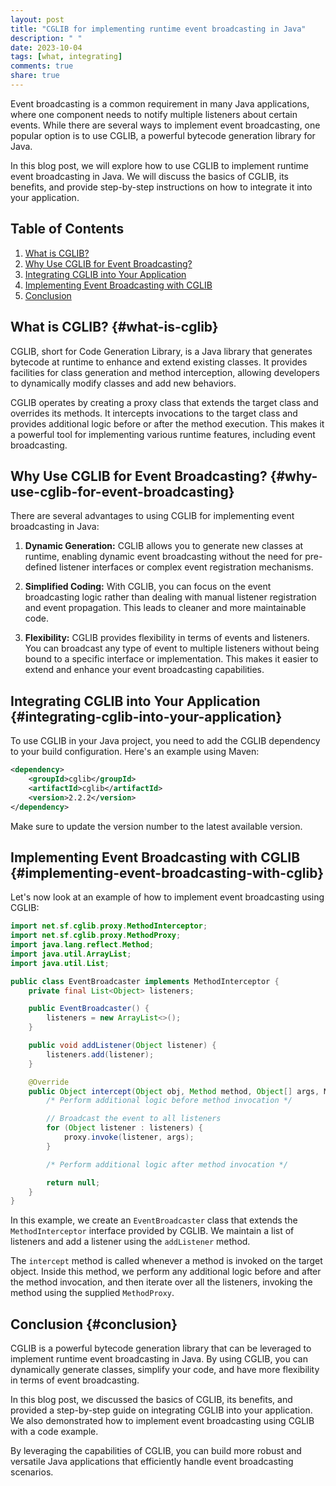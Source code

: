 ```yaml
---
layout: post
title: "CGLIB for implementing runtime event broadcasting in Java"
description: " "
date: 2023-10-04
tags: [what, integrating]
comments: true
share: true
---
```


Event broadcasting is a common requirement in many Java applications, where one component needs to notify multiple listeners about certain events. While there are several ways to implement event broadcasting, one popular option is to use CGLIB, a powerful bytecode generation library for Java.

In this blog post, we will explore how to use CGLIB to implement runtime event broadcasting in Java. We will discuss the basics of CGLIB, its benefits, and provide step-by-step instructions on how to integrate it into your application.

## Table of Contents
1. [What is CGLIB?](#what-is-cglib)
2. [Why Use CGLIB for Event Broadcasting?](#why-use-cglib-for-event-broadcasting)
3. [Integrating CGLIB into Your Application](#integrating-cglib-into-your-application)
4. [Implementing Event Broadcasting with CGLIB](#implementing-event-broadcasting-with-cglib)
5. [Conclusion](#conclusion)

## What is CGLIB? {#what-is-cglib}
CGLIB, short for Code Generation Library, is a Java library that generates bytecode at runtime to enhance and extend existing classes. It provides facilities for class generation and method interception, allowing developers to dynamically modify classes and add new behaviors.

CGLIB operates by creating a proxy class that extends the target class and overrides its methods. It intercepts invocations to the target class and provides additional logic before or after the method execution. This makes it a powerful tool for implementing various runtime features, including event broadcasting.

## Why Use CGLIB for Event Broadcasting? {#why-use-cglib-for-event-broadcasting}
There are several advantages to using CGLIB for implementing event broadcasting in Java:

1. **Dynamic Generation:** CGLIB allows you to generate new classes at runtime, enabling dynamic event broadcasting without the need for pre-defined listener interfaces or complex event registration mechanisms.

2. **Simplified Coding:** With CGLIB, you can focus on the event broadcasting logic rather than dealing with manual listener registration and event propagation. This leads to cleaner and more maintainable code.

3. **Flexibility:** CGLIB provides flexibility in terms of events and listeners. You can broadcast any type of event to multiple listeners without being bound to a specific interface or implementation. This makes it easier to extend and enhance your event broadcasting capabilities.

## Integrating CGLIB into Your Application {#integrating-cglib-into-your-application}
To use CGLIB in your Java project, you need to add the CGLIB dependency to your build configuration. Here's an example using Maven:

```xml
<dependency>
    <groupId>cglib</groupId>
    <artifactId>cglib</artifactId>
    <version>2.2.2</version>
</dependency>
```

Make sure to update the version number to the latest available version.

## Implementing Event Broadcasting with CGLIB {#implementing-event-broadcasting-with-cglib}
Let's now look at an example of how to implement event broadcasting using CGLIB:

```java
import net.sf.cglib.proxy.MethodInterceptor;
import net.sf.cglib.proxy.MethodProxy;
import java.lang.reflect.Method;
import java.util.ArrayList;
import java.util.List;

public class EventBroadcaster implements MethodInterceptor {
    private final List<Object> listeners;

    public EventBroadcaster() {
        listeners = new ArrayList<>();
    }

    public void addListener(Object listener) {
        listeners.add(listener);
    }

    @Override
    public Object intercept(Object obj, Method method, Object[] args, MethodProxy proxy) throws Throwable {
        /* Perform additional logic before method invocation */

        // Broadcast the event to all listeners
        for (Object listener : listeners) {
            proxy.invoke(listener, args);
        }

        /* Perform additional logic after method invocation */

        return null;
    }
}
```

In this example, we create an `EventBroadcaster` class that extends the `MethodInterceptor` interface provided by CGLIB. We maintain a list of listeners and add a listener using the `addListener` method.

The `intercept` method is called whenever a method is invoked on the target object. Inside this method, we perform any additional logic before and after the method invocation, and then iterate over all the listeners, invoking the method using the supplied `MethodProxy`.

## Conclusion {#conclusion}
CGLIB is a powerful bytecode generation library that can be leveraged to implement runtime event broadcasting in Java. By using CGLIB, you can dynamically generate classes, simplify your code, and have more flexibility in terms of event broadcasting.

In this blog post, we discussed the basics of CGLIB, its benefits, and provided a step-by-step guide on integrating CGLIB into your application. We also demonstrated how to implement event broadcasting using CGLIB with a code example.

By leveraging the capabilities of CGLIB, you can build more robust and versatile Java applications that efficiently handle event broadcasting scenarios.